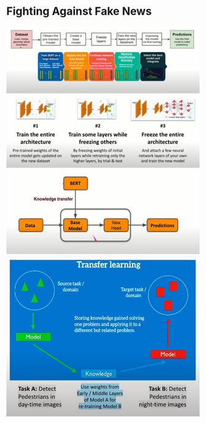 # Fighting Against Fake News
<img src="plan of action.png"/>
<img src="flow.png"/>
<img src="flow diagram.png"/>
<img src="transfer learning.png"/>
